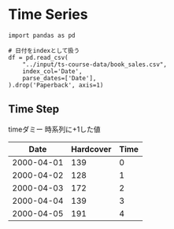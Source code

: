 # Time Series

```
import pandas as pd

# 日付をindexとして扱う
df = pd.read_csv(
    "../input/ts-course-data/book_sales.csv",
    index_col='Date',
    parse_dates=['Date'],
).drop('Paperback', axis=1)
```

## Time Step

timeダミー
時系列に+1した値

|Date|Hardcover|Time|
|--|--|--|
|2000-04-01|139|0|
|2000-04-02|128|1|
|2000-04-03|172|2|
|2000-04-04|139|3|
|2000-04-05|191|4|
